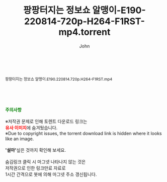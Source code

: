 ﻿---
layout: post
title:  "팡팡터지는 정보쇼 알맹이-E190-220814-720p-H264-F1RST-mp4.torrent"
author: John
categories: [ 방송/음악 ]
tags: [  ]
image:  
description: "팡팡터지는 정보쇼 알맹이-E190-220814-720p-H264-F1RST-mp4 torrent 정보 공유"
toc: true
toc_sticky: true
---

<br>
<div class="view-img">
<a class="view_image" href="http://torrentmobile61.com/bbs/view_image.php?fn=%2Fdata%2Ffile%2Fmusic%2F3735183265_9vOhEd6i_98dc6f691cfa8c5891ce2378d405c7b925108081.jpg" target="_blank"><img alt="" class="img-tag" content="http://torrentmobile61.com/data/file/music/3735183265_9vOhEd6i_98dc6f691cfa8c5891ce2378d405c7b925108081.jpg" itemprop="image" src="http://torrentmobile61.com/data/file/music/thumb-3735183265_9vOhEd6i_98dc6f691cfa8c5891ce2378d405c7b925108081_835x2212.jpg"/></a></div><div class="view-content" itemprop="description">
<p><span style="font-size:12px;">팡팡터지는 정보쇼 알맹이.E190.220814.720p.H264-F1RST.mp4</span> </p> </div>
    
<br><br><br>
<p data-ke-size="size16"><b><span style="color: green;">주의사항</span></b><br /><br />※저작권 문제로 인해 토렌트 다운로드 링크는<br /><b><span style="color: red;">유사 이미지</span></b>에 숨겨뒀습니다.<br />※Due to copyright issues, the torrent download link is hidden where it looks like an image.<br /><br /><b>'설마'</b>싶은 것까지 확인해 보세요.<br /><br />숨김링크 클릭 시 마그넷 나타나지 않는 것은<br />저작권으로 인한 링크만료 자료로<br />1시간 간격으로 봇에 의해 마그넷 주소 갱신됩니다.</p>
